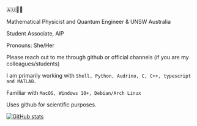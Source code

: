
🇦🇺🏳️‍⚧️

Mathematical Physicist and Quantum Engineer & UNSW Australia

Student Associate, AIP 

Pronouns: She/Her

Please reach out to me through github or official channels (if you are my colleagues/students)

I am primarily working with `Shell, Python, Audrino, C, C++, typescript and MATLAB.`

Familiar with `MacOS, Windows 10+, Debian/Arch Linux`

Uses github for scientific purposes.

[![GitHub stats](https://github-readme-stats.vercel.app/api?username=Princess-Mia-beep&show_icons=true&theme=transparent)](https://github.com/anuraghazra/github-readme-stats)
